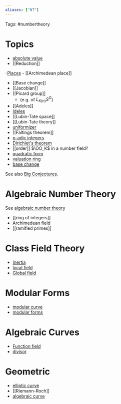 ```yaml
---
aliases: ["NT"]
---
```


Tags: #numbertheory 

# Topics
- [absolute value](absolute%20value.md)
- [[Reduction]]

-[Places](place.md)
	- [[Archimedean place]]
- [[Base change]]
- [[Jacobian]]
- [[Picard group]] 
	- (e.g. of $L_{K(n)}S^O$)
- [[Adeles]]
- [Ideles](Ideles.md)
- [[Lubin-Tate space]]
- [[Lubin-Tate theory]]
- [uniformizer](uniformizer.md)
- [[Faltings theorem]]
- [p-adic integers](p-adic%20integers.md)
- [Dirichlet's theorem](Dirichlet's%20theorem.md)
- [[order]] $\OO_K$ in a number field?
- [quadratic form](quadratic%20form.md)
- [valuation ring](valuation%20ring)
- [base change](base%20change)

See also [Big Conjectures](Big%20Conjectures.md).

# Algebraic Number Theory

See [algebraic number theory](algebraic%20number%20theory.md)

- [[ring of integers]]
-  Archimedean field
- [[ramified primes]]

# Class Field Theory

- [Inertia](Inertia.md)
- [local field](local%20field.md)
- [Global field](Global%20field.md)

# Modular Forms

- [modular curve](modular%20curve.md)
- [modular forms](modular%20form.md)

# Algebraic Curves

- [Function field](Function%20field.md)
- [divisor](divisor.md)

# Geometric

- [elliptic curve](elliptic%20curve.md)
- [[Riemann-Roch]]
- [algebraic curve](algebraic%20curve.md)